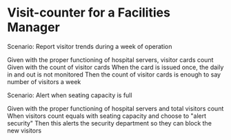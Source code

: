 # Visit-counter for a Facilities Manager

Scenario: Report visitor trends during a week of operation

  Given with the proper functioning of hospital servers, visitor cards count
  Given with the count of visitor cards
  When the card is issued once, the daily in and out is not monitored 
  Then the count of visitor cards is enough to say number of visitors a week

Scenario: Alert when seating capacity is full

  Given with the proper functioning of hospital servers and total visitors count
  When visitors count equals with seating capacity and choose to "alert security"
  Then this alerts the security department so they can block the new visitors
